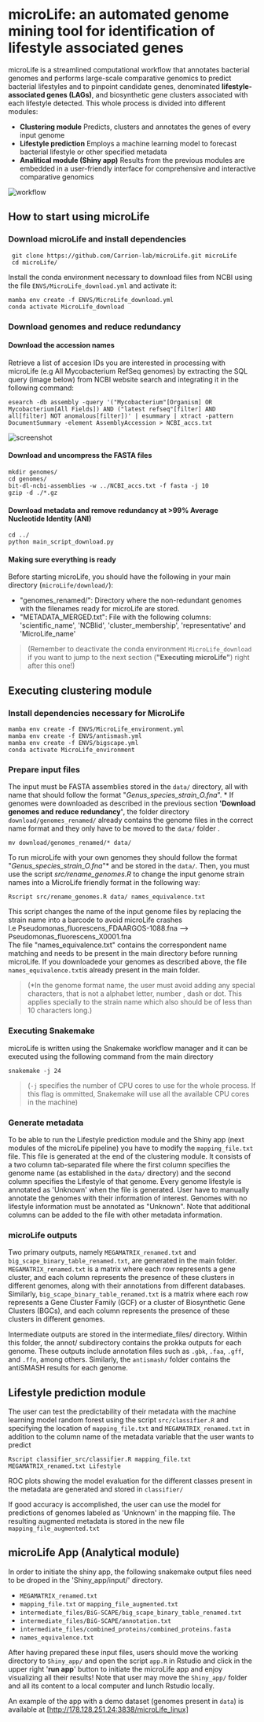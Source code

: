 # microLife: an automated genome mining tool for identification of lifestyle associated genes

microLife is a streamlined computational workflow that annotates bacterial genomes and performs large-scale comparative genomics to predict bacterial lifestyles and to pinpoint candidate genes, denominated  **lifestyle-associated genes (LAGs)**, and biosynthetic gene clusters associated with each lifestyle detected. This whole process is divided into different modules:

- **Clustering module**
	Predicts, clusters and annotates the genes of every input genome
- **Lifestyle prediction**
	Employs a machine learning model to forecast bacterial lifestyle or other specified metadata
- **Analitical module (Shiny app)**
	Results from the previous modules are embedded in a user-friendly interface for comprehensive and interactive comparative genomics


![workflow](https://user-images.githubusercontent.com/69348873/231155358-7fbebb3c-f6f6-406a-989b-9d273b83aa1e.png)

## How to start using microLife
### Download microLife and install dependencies

```
 git clone https://github.com/Carrion-lab/microLife.git microLife
 cd microLife/
```
Install the conda environment necessary to download files from NCBI using the file `ENVS/MicroLife_download.yml` and activate it:

```
mamba env create -f ENVS/MicroLife_download.yml
conda activate MicroLife_download
```

### Download genomes and reduce redundancy



#### Download the accession names 
Retrieve a list of accesion IDs you are interested in processing with microLife (e.g All Mycobacterium RefSeq genomes) by extracting the SQL query (image below) from NCBI website search and integrating it in the following command:

```
esearch -db assembly -query '("Mycobacterium"[Organism] OR Mycobacterium[All Fields]) AND ("latest refseq"[filter] AND all[filter] NOT anomalous[filter])' | esummary | xtract -pattern         DocumentSummary -element AssemblyAccession > NCBI_accs.txt
```

![screenshot](https://user-images.githubusercontent.com/69348873/231155408-8ccbc10e-ce6f-4e24-bf2a-81c6e8f10aad.png)


#### Download and uncompress the FASTA files

```
mkdir genomes/
cd genomes/
bit-dl-ncbi-assemblies -w ../NCBI_accs.txt -f fasta -j 10
gzip -d ./*.gz
```

#### Download metadata and remove redundancy at >99% Average Nucleotide Identity (ANI)

```
cd ../
python main_script_download.py
```

#### Making sure everything is ready
Before starting microLife, you should have the following in your main directory (`microLife/download/`):
-   "genomes_renamed/": Directory where the non-redundant genomes with the filenames ready for microLife are stored.
-   "METADATA_MERGED.txt": File with the following columns: 'scientific_name', 'NCBIid', 'cluster_membership', 'representative' and 'MicroLife_name'

> (Remember to deactivate the conda environment `MicroLife_download` if you want to jump to the next section (**"Executing microLife"**) right after this one!)

## Executing clustering module
### Install dependencies necessary for MicroLife

```
mamba env create -f ENVS/MicroLife_environment.yml
mamba env create -f ENVS/antismash.yml
mamba env create -f ENVS/bigscape.yml
conda activate MicroLife_environment
```

### Prepare input files
The input must be FASTA assemblies stored in the `data/` directory, all with name that should follow the format "*Genus_species_strain_O.fna*". *
If genomes were downloaded as described in the previous section **'Download genomes and reduce redundancy'**, the folder directory `download/genomes_renamed/` already contains the genome files in the correct name format and they only have to be moved to the `data/` folder .
```
mv download/genomes_renamed/* data/
```
 

To run microLife with your own genomes they should follow the format "*Genus_species_strain_O.fna*"* and be stored in the `data/`. Then, you  must use the script *src/rename_genomes.R* to change the input genome strain names into a MicroLife friendly format in the following way:
```
Rscript src/rename_genomes.R data/ names_equivalence.txt
```
This script changes the name of the input genome files by replacing the strain name into a barcode to avoid microLife crashes \
I.e Pseudomonas_fluorescens_FDAARGOS-1088.fna --> Pseudomonas_fluorescens_X0001.fna \
The file "names_equivalence.txt" contains the correspondent name matching and needs to be present in the main directory before running microLife. If you downloadede your genomes as described above, the file `names_equivalence.txt`is already present in the main folder.

> (*In the genome format name, the user must avoid adding any special characters, that is not a alphabet letter, number , dash or dot. This applies specially to the strain name which also should be of less than 10 characters long.)
### Executing Snakemake
microLife is written using the Snakemake workflow manager and it can be executed using the following command from the main directory

```
snakemake -j 24
```

> (`-j` specifies the number of CPU cores to use for the whole process. If this flag is ommitted, Snakemake will use all the available CPU cores in the machine)

### Generate metadata

To be able to run the Lifestyle prediction module and the Shiny app (next modules of the microLife pipeline) you have to modify the `mapping_file.txt` file. This file is generated at the end of the clustering module. It consists of a two column tab-separated file where the first column specifies the genome name (as established in the `data/` directory) and the second column specifies the Lifestyle of that genome. Every genome lifestyle is annotated as 'Unknown' when the file is generated. User have to manually annotate the genomes with their information of interest. Genomes with no lifestyle information must be annotated as "Unknown". Note that additional columns can be added to the file with other metadata information.

### microLife outputs
Two primary outputs, namely `MEGAMATRIX_renamed.txt` and `big_scape_binary_table_renamed.txt`, are generated in the main folder. `MEGAMATRIX_renamed.txt` is a matrix where each row represents a gene cluster, and each column represents the presence of these clusters in different genomes, along with their annotations from different databases. Similarly, `big_scape_binary_table_renamed.txt` is a matrix where each row represents a Gene Cluster Family (GCF) or a cluster of Biosynthetic Gene Clusters (BGCs), and each column represents the presence of these clusters in different genomes. 

Intermediate outputs are stored in the intermediate_files/ directory. Within this folder, the annot/ subdirectory contains the prokka outputs for each genome. These outputs include annotation files such as `.gbk`, `.faa`, `.gff`, and `.ffn`, among others. Similarly, the `antismash/` folder contains the antiSMASH results for each genome. 

## Lifestyle prediction module
The user can test the predictability of their metadata with the machine learning model random forest using the script `src/classifier.R` and specifying the location of `mapping_file.txt` and `MEGAMATRIX_renamed.txt` in addition to the column name of the metadata variable that the user wants to predict

```
Rscript classifier_src/classifier.R mapping_file.txt MEGAMATRIX_renamed.txt Lifestyle
```
ROC plots showing the model evaluation for the different classes present in the metadata are generated and stored in `classifier/`

If good accuracy is accomplished, the user can use the model for predictions of genomes labeled as 'Unknown' in the mapping file. The resulting augmented metadata is stored in the new file `mapping_file_augmented.txt`


## microLife App (Analytical module)

In order to initiate the shiny app, the following snakemake output files need to be droped in the 'Shiny_app/input/' directory.


-   `MEGAMATRIX_renamed.txt`
-   `mapping_file.txt` or `mapping_file_augmented.txt`
-   `intermediate_files/BiG-SCAPE/big_scape_binary_table_renamed.txt`
-   `intermediate_files/BiG-SCAPE/annotation.txt`
-   `intermediate_files/combined_proteins/combined_proteins.fasta`
-   `names_equivalence.txt`

After having prepared these input files, users should move the working directory to `Shiny_app/` and open the script `app.R` in Rstudio and click in the upper right '**run app**' button to initiate the microLife app and enjoy visualizing all their results!
Note that user may move the `Shiny_app/` folder and all its content to a local computer and lunch Rstudio locally.

An example of the app with a demo dataset (genomes present in `data`) is available at [http://178.128.251.24:3838/microLife_linux]

